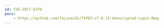 ```yaml
---
id: CVE-2017-6370
pocs:
    - https://github.com/faizzaidi/TYPO3-v7.6.15-Unencrypted-Login-Request
---
```

